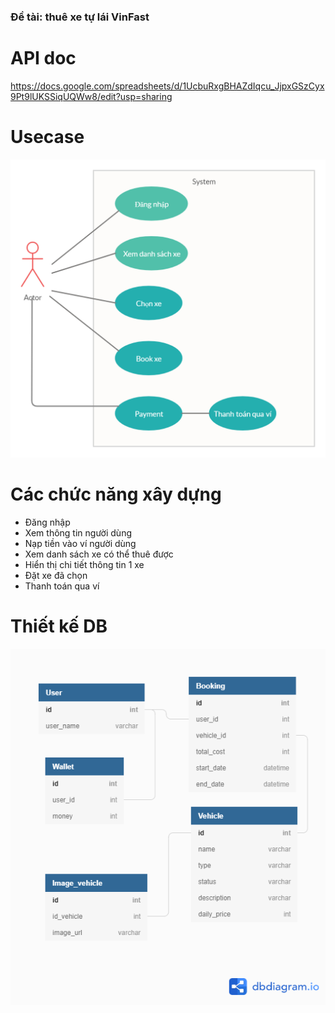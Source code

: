 ### **Đề tài: thuê xe tự lái VinFast**

# API doc 
 https://docs.google.com/spreadsheets/d/1UcbuRxgBHAZdIqcu_JjpxGSzCyx9Pt9lUKSSiqUQWw8/edit?usp=sharing

# Usecase

![alt text](https://raw.githubusercontent.com/duong0209/vinfast-project/master/Usecase.png)

# Các chức năng xây dựng

- Đăng nhập
- Xem thông tin người dùng
- Nạp tiền vào ví người dùng
- Xem danh sách xe có thể thuê được
- Hiển thị chi tiết thông tin 1 xe
- Đặt xe đã chọn 
- Thanh toán qua ví


# **Thiết kế DB**

![alt text](https://raw.githubusercontent.com/duong0209/vinfast-project/master/database.png)








